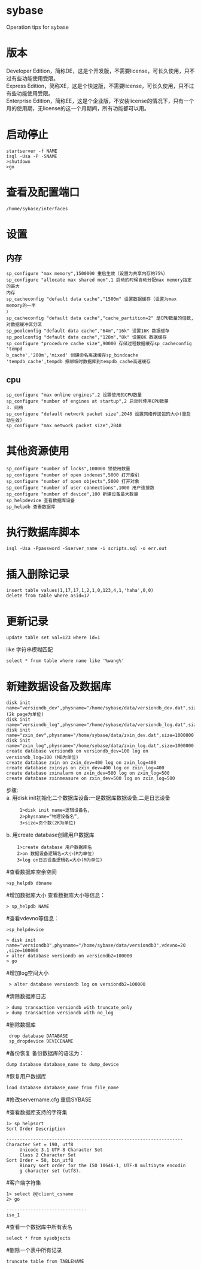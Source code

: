 sybase
===========================
Operation tips for sybase


# 版本
Developer  Edition，简称DE，这是个开发版，不需要license，可长久使用，只不过有些功能使用受限。  
Express     Edition，简称XE，这是个快速版，不需要license，可长久使用，只不过有些功能使用受限。  
Enterprise Edition，简称EE，这是个企业版，不安装license的情况下，只有一个月的使用期，无license的这一个月期间，所有功能都可以用。

# 启动停止
```
startserver -f NAME
isql -Usa -P -SNAME
>shutdown
>go
```

# 查看及配置端口
```
/home/sybase/interfaces
```

# 设置
## 内存
```
sp_configure "max memory",1500000 重启生效（设置为共享内存的75%）
sp_configure "allocate max shared mem",1 启动的时候自动分配max memory指定的最大
内存
sp_cacheconfig "default data cache","1500m" 设置数据缓存（设置为max memory的一半
）
sp_cacheconfig "default data cache","cache_partition=2" 是CPU数量的倍数,对数据缓冲区分区
sp_poolconfig "default data cache","64m","16k" 设置16K 数据缓存
sp_poolconfig "default data cache","128m","8k" 设置8K 数据缓存
sp_configure "procedure cache size",90000 存储过程数据缓存sp_cacheconfig 'tempd
b_cache','200m','mixed' 创建命名高速缓存sp_bindcache 'tempdb_cache',tempdb 捆绑临时数据库到tempdb_cache高速缓存
```
## cpu
```
sp_configure "max online engines",2 设置使用的CPU数量
sp_configure "number of engines at startup",2 启动时使用CPU数量
3. 网络
sp_configure "default network packet size",2048 设置网络传送包的大小(重启动生效)
sp_configure "max network packet size",2048
```

# 其他资源使用
```
sp_configure "number of locks",100000 锁使用数量
sp_configure "number of open indexes",5000 打开索引
sp_configure "number of open objects",5000 打开对象
sp_configure "number of user connections",1000 用户连接数
sp_configure "number of device",100 新建设备最大数量
sp_helpdevice 查看数据库设备
sp_helpdb 查看数据库
```

# 执行数据库脚本
```
isql -Usa -Ppassword -Sserver_name -i scripts.sql -o err.out
```

# 插入删除记录
```
insert table values(1,17,17,1,2,1,0,123,4,1,'haha',0,0)
delete from table where asid=17
```

# 更新记录
```
update table set val=123 where id=1
```
like 字符串模糊匹配
```
select * from table where name like '%wang%'
```

# 新建数据设备及数据库
```
disk init name="versiondb_dev",physname="/home/sybase/data/versiondb_dev.dat",size=50000 (2k page为单位)
disk init name="versiondb_log",physname="/home/sybase/data/versiondb_log.dat",size=50000
disk init name="zxin_dev",physname="/home/sybase/data/zxin_dev.dat",size=1000000
disk init name="zxin_log",physname="/home/sybase/data/zxin_log.dat",size=1000000
create database versiondb on versiondb_dev=100 log on versiondb_log=100 (MB为单位)
create database zxin on zxin_dev=400 log on zxin_log=400
create database zxinsys on zxin_dev=400 log on zxin_log=400
create database zxinalarm on zxin_dev=500 log on zxin_log=500
create database zxinmeasure on zxin_dev=500 log on zxin_log=500
```
步骤:  
 a. 用disk init初始化二个数据库设备:一是数据库数据设备,二是日志设备

         1>disk init name=逻辑设备名,
         2>physname=“物理设备名”,
         3>size=页个数(2K为单位)

b.  用create database创建用户数据库

        1>create database 用户数据库名
        2>on 数据设备逻辑名=大小(M为单位)
        3>log on日志设备逻辑名=大小(M为单位)



#查看数据库空余空间
```
>sp_helpdb dbname
```

#增加数据库大小
查看数据库大小等信息： 
```
> sp_helpdb NAME
```

#查看vdevno等信息：
```
>sp_helpdevice

> disk init name="versiondb3",physname="/home/sybase/data/versiondb3",vdevno=20
,size=100000
> alter database versiondb on versiondb2=100000
> go
```

#增加log空间大小
```
 > alter database versiondb log on versiondb2=100000
```

#清除数据库日志
```
> dump transaction versiondb with truncate_only
> dump transaction versiondb with no_log
```

#删除数据库
```
 drop database DATABASE
 sp_dropdevice DEVICENAME
```

#备份恢复
备份数据库的语法为：
```
dump database database_name to dump_device
```

#恢复用户数据库
```
load database database_name from file_name
```

#修改servername.cfg
重启SYBASE

#查看数据库支持的字符集
```
1> sp_helpsort
Sort Order Description
                                                                   
------------------------------------------------------------------
Character Set = 190, utf8                                         
     Unicode 3.1 UTF-8 Character Set                               
     Class 2 Character Set                                         
Sort Order = 50, bin_utf8                                         
     Binary sort order for the ISO 10646-1, UTF-8 multibyte encodin
     g character set (utf8).
```

#客户端字符集
```
1> select @@client_csname
2> go
                               
------------------------------
iso_1                         
```

#查看一个数据库中所有表名
```
select * from sysobjects
```

#删除一个表中所有记录
```
truncate table from TABLENAME
```




